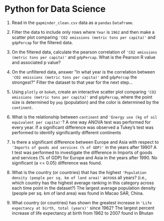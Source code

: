 # Python for Data Science

1. Read in the `gapminder_clean.csv` data as a `pandas` `DataFrame`.
2. Filter the data to include only rows where `Year` is `1962` and then make a scatter plot comparing `'CO2 emissions (metric tons per capita)'` and `gdpPercap` for the filtered data. 
3. On the filtered data, calculate the pearson correlation of `'CO2 emissions (metric tons per capita)'` and `gdpPercap`. What is the Pearson R value and associated p value?
4. On the unfiltered data, answer "In what year is the correlation between `'CO2 emissions (metric tons per capita)'` and `gdpPercap` the strongest?" Filter the dataset to that year for the next step...
5. Using `plotly` or `bokeh`, create an interactive scatter plot comparing `'CO2 emissions (metric tons per capita)'` and `gdpPercap`, where the point size is determined by `pop` (population) and the color is determined by the `continent`. 



1. What is the relationship between `continent` and `'Energy use (kg of oil equivalent per capita)'`? A one way ANOVA test was performed for every year. If a significant difference was observed a Tukey’s test was performed to identify significantly different continents 
2. Is there a significant difference between Europe and Asia with respect to `'Imports of goods and services (% of GDP)'` in the years after 1990? A t test was performed to investigate the difference in Imports of goods and services (% of GDP) for Europe and Asia in the years after 1990. No significant (a <= 0.05) difference was found.
3. What is the country (or countries) that has the highest `'Population density (people per sq. km of land area)'` across all years? (i.e., which country has the highest average ranking in this category across each time point in the dataset?) The largest average population density (people per sq. km of land area) was found in Macao SAR, China.
4. What country (or countries) has shown the greatest increase in `'Life expectancy at birth, total (years)'` since 1962? The largest percent increase of life expectancy at birth from 1962 to 2007 found in Bhutan






